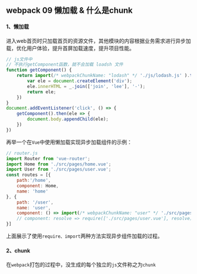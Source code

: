 ## webpack 09 懒加载   & 什么是chunk

#### 1、懒加载

​	进入web首页时只加载首页的资源文件，其他模块的内容根据业务需求进行异步加载，优化用户体验，提升首屏加载速度，提升项目性能。

```js
// js文件中
// 不执行getComponent函数，就不会加载 loadsh 文件
function getComponent() {
    return import(/* webpackChunkName: "lodash" */ './js/lodash.js' ).then(({default: _}) => {
        var ele = document.createElement('div');
 		ele.innerHTML = _.join(['join', 'lee'], '-');
        return ele;
    })
}
document.addEventListener('click', () => {
    getComponent().then(ele => {
        document.body.appendChild(ele);
    })
})

```

再举一个在`Vue`中使用懒加载实现异步加载组件的示例：

```js
// router.js
import Router from 'vue-router';
import Home from './src/pages/home.vue';
import User from './src/pages/user.vue';
const routes = [{
    path:'/home',
    component: Home,
    name: 'home'
}, {
    path: '/user',
    name: 'user',
    component: () => import(/* webpackChunkName: "user" */ './src/pages/user.vue')
    // component: resolve => require(['./src/pages/user.vue'], resolve)
}]

```

上面展示了使用`require、import`两种方法实现异步组件加载的过程。

#### 2、chunk

​	在`webpack`打包的过程中，没生成的每个独立的`js`文件称之为`chunk`